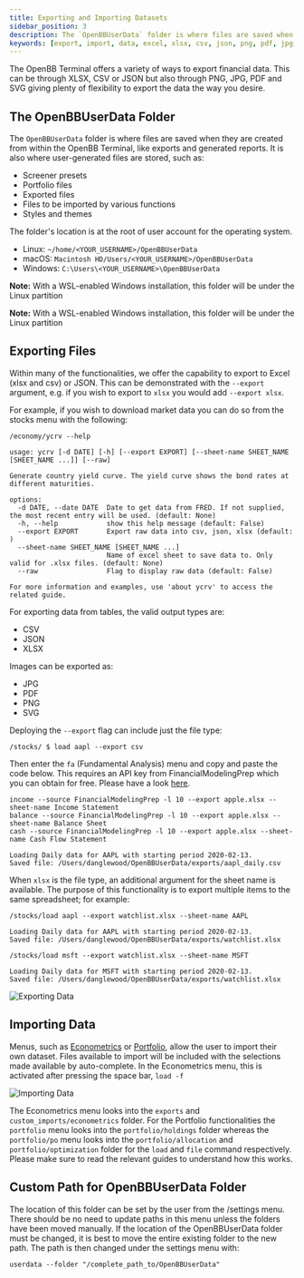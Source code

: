 ```yaml
---
title: Exporting and Importing Datasets
sidebar_position: 3
description: The `OpenBBUserData` folder is where files are saved when they are created from within the OpenBB Terminal, like exports and generated reports. It is also where user-generated files are stored.
keywords: [export, import, data, excel, xlsx, csv, json, png, pdf, jpg, openbbuserdata, terminal, user, data, presets, screener, portfolio, styles, themes]
---
```


The OpenBB Terminal offers a variety of ways to export financial data. This can be through XLSX, CSV or JSON but also through PNG, JPG, PDF and SVG giving plenty of flexibility to export the data the way you desire.

## The OpenBBUserData Folder

The `OpenBBUserData` folder is where files are saved when they are created from within the OpenBB Terminal, like exports and generated reports. It is also where user-generated files are stored, such as:

- Screener presets
- Portfolio files
- Exported files
- Files to be imported by various functions
- Styles and themes

The folder's location is at the root of user account for the operating system.

- Linux: `~/home/<YOUR_USERNAME>/OpenBBUserData`
- macOS: `Macintosh HD/Users/<YOUR_USERNAME>/OpenBBUserData`
- Windows: `C:\Users\<YOUR_USERNAME>\OpenBBUserData`

**Note:** With a WSL-enabled Windows installation, this folder will be under the Linux partition

**Note:** With a WSL-enabled Windows installation, this folder will be under the Linux partition

## Exporting Files

Within many of the functionalities, we offer the capability to export to Excel (xlsx and csv) or JSON. This can be demonstrated with the `--export` argument, e.g. if you wish to export to `xlsx` you would add `--export xlsx`.

For example, if you wish to download market data you can do so from the stocks menu with the following:

```console
/economy/ycrv --help
```

```console
usage: ycrv [-d DATE] [-h] [--export EXPORT] [--sheet-name SHEET_NAME [SHEET_NAME ...]] [--raw]

Generate country yield curve. The yield curve shows the bond rates at different maturities.

options:
  -d DATE, --date DATE  Date to get data from FRED. If not supplied, the most recent entry will be used. (default: None)
  -h, --help            show this help message (default: False)
  --export EXPORT       Export raw data into csv, json, xlsx (default: )
  --sheet-name SHEET_NAME [SHEET_NAME ...]
                        Name of excel sheet to save data to. Only valid for .xlsx files. (default: None)
  --raw                 Flag to display raw data (default: False)

For more information and examples, use 'about ycrv' to access the related guide.

```

For exporting data from tables, the valid output types are:

- CSV
- JSON
- XLSX

Images can be exported as:

- JPG
- PDF
- PNG
- SVG

Deploying the `--export` flag can include just the file type:

```console
/stocks/ $ load aapl --export csv
```

Then enter the `fa` (Fundamental Analysis) menu and copy and paste the code below. This requires an API key from FinancialModelingPrep which you can obtain for free. Please have a look [here](https://docs.openbb.co/terminal/quickstart/api-keys).


```console
income --source FinancialModelingPrep -l 10 --export apple.xlsx --sheet-name Income Statement
balance --source FinancialModelingPrep -l 10 --export apple.xlsx --sheet-name Balance Sheet
cash --source FinancialModelingPrep -l 10 --export apple.xlsx --sheet-name Cash Flow Statement
```

```console
Loading Daily data for AAPL with starting period 2020-02-13.
Saved file: /Users/danglewood/OpenBBUserData/exports/aapl_daily.csv
```

When `xlsx` is the file type, an additional argument for the sheet name is available. The purpose of this functionality is to export multiple items to the same spreadsheet; for example:

```console
/stocks/load aapl --export watchlist.xlsx --sheet-name AAPL
```

```console
Loading Daily data for AAPL with starting period 2020-02-13.
Saved file: /Users/danglewood/OpenBBUserData/exports/watchlist.xlsx
```

```console
/stocks/load msft --export watchlist.xlsx --sheet-name MSFT
```

```console
Loading Daily data for MSFT with starting period 2020-02-13.
Saved file: /Users/danglewood/OpenBBUserData/exports/watchlist.xlsx
```

![Exporting Data](exports1.png)

## Importing Data

Menus, such as [Econometrics](https://docs.openbb.co/terminal/usage/intros/econometrics) or [Portfolio](https://docs.openbb.co/terminal/usage/intros/portfolio), allow the user to import their own dataset. Files available to import will be included with the selections made available by auto-complete. In the Econometrics menu, this is activated after pressing the space bar, `load -f `

![Importing Data](https://user-images.githubusercontent.com/85772166/204921760-38742f6c-ec78-4009-9c23-54dcb0504524.png)

The Econometrics menu looks into the `exports` and `custom_imports/econometrics` folder. For the Portfolio functionalities the `portfolio` menu looks into the `portfolio/holdings` folder whereas the `portfolio/po` menu looks into the `portfolio/allocation` and `portfolio/optimization` folder for the `load` and `file` command respectively. Please make sure to read the relevant guides to understand how this works.

## Custom Path for OpenBBUserData Folder

The location of this folder can be set by the user from the /settings menu. There should be no need to update paths in this menu unless the folders have been moved manually. If the location of the OpenBBUserData folder must be changed, it is best to move the entire existing folder to the new path. The path is then changed under the settings menu with:

```console
userdata --folder "/complete_path_to/OpenBBUserData"
```
